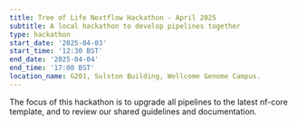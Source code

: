 ```yaml
---
title: Tree of Life Nextflow Hackathon - April 2025
subtitle: A local hackathon to develop pipelines together
type: hackathon
start_date: '2025-04-03'
start_time: '12:30 BST'
end_date: '2025-04-04'
end_time: '17:00 BST'
location_name: G201, Sulston Building, Wellcome Genome Campus.
---
```


The focus of this hackathon is to upgrade all pipelines to the latest nf-core template,
and to review our shared guidelines and documentation.
